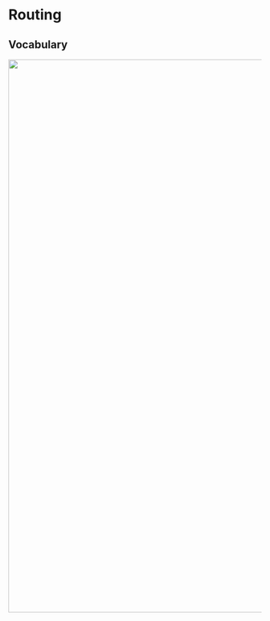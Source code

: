 <!-- .slide: class="two-column with-code" -->

<style>
  .routing-vocabulary-1 {
    width: 1100px;
    height: auto;
  }
</style>

# Routing

## Vocabulary

<img src="./assets/images/02-routing/vocabulary-1.png" class="routing-vocabulary-1"  />
